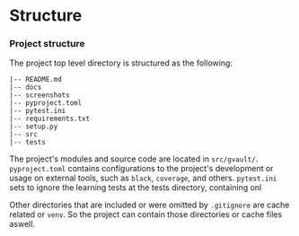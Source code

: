 # Structure #

### Project structure ###
The project top level directory is structured as the following:

```
|-- README.md
|-- docs
|-- screenshots
|-- pyproject.toml
|-- pytest.ini
|-- requirements.txt
|-- setup.py
|-- src
|-- tests
```

The project's modules and source code are located in `src/gvault/`. `pyproject.toml` contains configurations to the
project's development or usage on external tools, such as `black`, `coverage`, and others. `pytest.ini` sets to ignore
the learning tests at the tests directory, containing onl

Other directories that are included or were omitted by `.gitignore` are cache related or `venv`. So the project can
contain those directories or cache files aswell.
